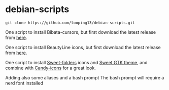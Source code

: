 # debian-scripts
```
git clone https://github.com/looping13/debian-scripts.git
```
One script to install Bibata-cursors, 
but first download the latest release from [here](https://github.com/ful1e5/Bibata_Cursor/releases).

One script to install BeautyLine icons,
but first download the latest release from [here](https://www.opendesktop.org/s/Gnome/p/1425426).

One script to install [Sweet-folders](https://github.com/EliverLara/Sweet-folders) icons and [Sweet GTK theme](https://github.com/EliverLara/Sweet), and combine with [Candy-icons](https://github.com/EliverLara/candy-icons) for a great look.

Adding also some aliases and a bash prompt
The bash prompt will require a nerd font installed

